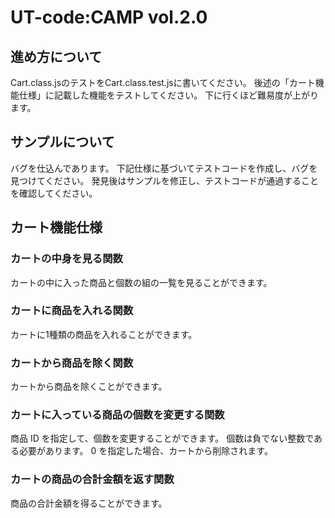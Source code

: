 # UT-code:CAMP vol.2.0

## 進め方について
Cart.class.jsのテストをCart.class.test.jsに書いてください。
後述の「カート機能仕様」に記載した機能をテストしてください。
下に行くほど難易度が上がります。

## サンプルについて
バグを仕込んであります。
下記仕様に基づいてテストコードを作成し、バグを見つけてください。
発見後はサンプルを修正し、テストコードが通過することを確認してください。


## カート機能仕様

### カートの中身を見る関数
カートの中に入った商品と個数の組の一覧を見ることができます。

### カートに商品を入れる関数
カートに1種類の商品を入れることができます。

### カートから商品を除く関数
カートから商品を除くことができます。

### カートに入っている商品の個数を変更する関数
商品 ID を指定して、個数を変更することができます。
個数は負でない整数である必要があります。
0 を指定した場合、カートから削除されます。

### カートの商品の合計金額を返す関数
商品の合計金額を得ることができます。
